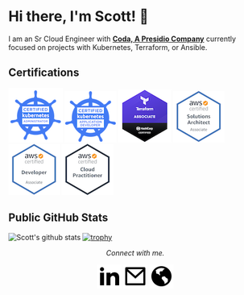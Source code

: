 # Hi there, I'm Scott! 👋

I am an Sr Cloud Engineer with **[Coda, A Presidio Company](https://coda.global/)** currently focused on projects with Kubernetes, Terraform, or Ansible.

## Certifications
  [![CKA](https://raw.githubusercontent.com/audioboxer217/audioboxer217/master/certs/cka.png)](https://www.youracclaim.com/badges/922356d4-fb6b-42dc-b475-dad0c0532dd3/public_url)
  [![CKAD](https://raw.githubusercontent.com/audioboxer217/audioboxer217/master/certs/ckad.png)](https://www.youracclaim.com/badges/9df4e58d-b065-4b0f-8702-155310058caa/public_url)
  [![Terraform Associate](https://raw.githubusercontent.com/audioboxer217/audioboxer217/master/certs/tf.png)](https://www.youracclaim.com/badges/55293484-eda3-4c5c-87f7-c4d86e455b69/public_url)
  [![AWS Solutions Architect Associate](https://raw.githubusercontent.com/audioboxer217/audioboxer217/master/certs/aws_saa.png)](https://www.youracclaim.com/badges/d5c957f8-b9ec-4714-b9a6-ff32938eee87/public_url)
  [![AWS Developer Associate](https://raw.githubusercontent.com/audioboxer217/audioboxer217/master/certs/aws_da.png)](https://www.youracclaim.com/badges/efcef512-45ba-4d79-8f2f-136b97201c9a/public_url")
  [![AWS Cloud Practioner](https://raw.githubusercontent.com/audioboxer217/audioboxer217/master/certs/aws_cp.png)](https://www.youracclaim.com/badges/4b05d6c0-2bc5-44e8-a865-2b1a44efc1f7/public_url)

## Public GitHub Stats
  
![Scott's github stats](https://github-readme-stats.vercel.app/api?username=audioboxer217&show_icons=true)
[![trophy](https://github-profile-trophy.vercel.app/?username=audioboxer217&rank=SSS,SS,S,AAA,AA,A)](https://github.com/ryo-ma/github-profile-trophy)
<p align="center">
  <i>Connect with me.</i>
  
  <p align="center">
    <a href="https://www.linkedin.com/in/scotteppler/" alt="Linkedin"><img src="https://raw.githubusercontent.com/audioboxer217/audioboxer217/140586eea371d31fc4ce635ed3ede770916b1226/img/linkedin.svg"></a>
    <a href="mailto:kscotteppler@gmail.com" alt="Mail"><img src="https://raw.githubusercontent.com/audioboxer217/audioboxer217/140586eea371d31fc4ce635ed3ede770916b1226/img/mail.svg"></a>
    <a href="https://kseppler.com" alt="Website"><img src="https://raw.githubusercontent.com/audioboxer217/audioboxer217/d5ef488041c4bf3020c0aac79dd1f37ef8ce9b76/img/website.svg"></a>
  </p>
</p>
